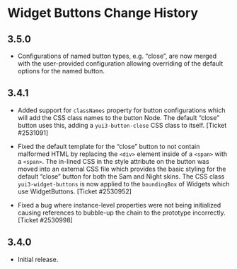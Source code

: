 Widget Buttons Change History
=============================

3.5.0
-----

-   Configurations of named button types, e.g. “close”, are now merged with the user-provided configuration allowing overriding of the default options for the named button.

3.4.1
-----

-   Added support for `classNames` property for button configurations which will add the CSS class names to the button Node. The default “close” button uses this, adding a `yui3-button-close` CSS class to itself. \[Ticket \#2531091\]

-   Fixed the default template for the “close” button to not contain malformed HTML by replacing the `<div>` element inside of a `<span>` with a `<span>`. The in-lined CSS in the style attribute on the button was moved into an external CSS file which provides the basic styling for the default “close” button for both the Sam and Night skins. The CSS class `yui3-widget-buttons` is now applied to the `boundingBox` of Widgets which use WidgetButtons. \[Ticket \#2530952\]

-   Fixed a bug where instance-level properties were not being initialized causing references to bubble-up the chain to the prototype incorrectly. \[Ticket \#2530998\]

3.4.0
-----

-   Initial release.
